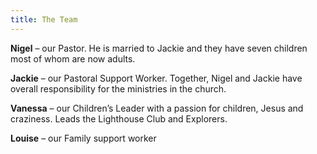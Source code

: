 ```yaml
---
title: The Team
---
```

**Nigel** – our Pastor. He is married to Jackie and they have seven children most of whom are now adults.

**Jackie** – our Pastoral Support Worker. Together, Nigel and Jackie have overall responsibility for the ministries in the church.

**Vanessa** – our Children’s Leader with a passion for children, Jesus and craziness. Leads the Lighthouse Club and Explorers.

**Louise** – our Family support worker